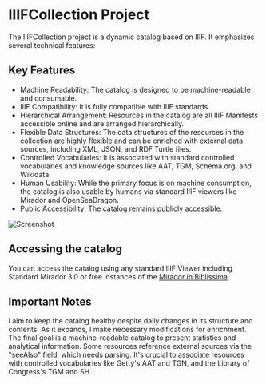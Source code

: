 # IIIFCollection Project  

The IIIFCollection project is a dynamic catalog based on IIIF. It emphasizes several technical features:  

## Key Features  

- Machine Readability: The catalog is designed to be machine-readable and consumable.  
- IIIF Compatibility: It is fully compatible with IIIF standards.  
- Hierarchical Arrangement: Resources in the catalog are all IIIF Manifests accessible online and are arranged hierarchically.  
- Flexible Data Structures: The data structures of the resources in the collection are highly flexible and can be enriched with external data sources, including XML, JSON, and RDF Turtle files.  
- Controlled Vocabularies: It is associated with standard controlled vocabularies and knowledge sources like AAT, TGM, Schema.org, and Wikidata.  
- Human Usability: While the primary focus is on machine consumption, the catalog is also usable by humans via standard IIIF viewers like Mirador and OpenSeaDragon.  
- Public Accessibility: The catalog remains publicly accessible.  

![Screenshot](https://pbs.twimg.com/media/GmPDuFSbwAAR8O0?format=jpg&name=small "III Collection")
## Accessing the catalog  
You can access the catalog using any standard IIIF Viewer including Standard Mirador 3.0 or free instances of the
<a href="https://iiif.biblissima.fr/mirador3/?iiif-content=https://raw.githubusercontent.com/MehranDHN/IIIFCollection/refs/heads/master/IIIFCollection/IIIF2Collection.json" target="_blank">Mirador in Biblissima</a>.

## Important Notes

I aim to keep the catalog healthy despite daily changes in its structure and contents. As it expands, I make necessary modifications for enrichment. The final goal is a machine-readable catalog to present statistics and analytical information. Some resources reference external sources via the "seeAlso" field, which needs parsing. It's crucial to associate resources with controlled vocabularies like Getty's AAT and TGN, and the Library of Congress's TGM and SH.

